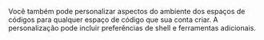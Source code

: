 Você também pode personalizar aspectos do ambiente dos espaços de códigos para qualquer espaço de código que sua conta criar. A personalização pode incluir preferências de shell e ferramentas adicionais.

